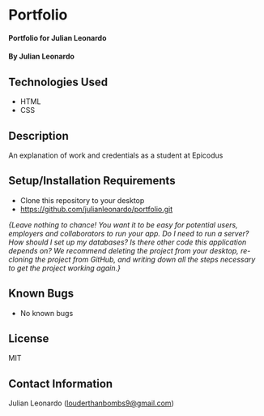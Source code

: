 # Portfolio

#### Portfolio for Julian Leonardo

#### By Julian Leonardo

## Technologies Used

* HTML
* CSS
 

## Description

An explanation of work and credentials as a student at Epicodus

## Setup/Installation Requirements

* Clone this repository to your desktop
* https://github.com/julianleonardo/portfolio.git


_{Leave nothing to chance! You want it to be easy for potential users, employers and collaborators to run your app. Do I need to run a server? How should I set up my databases? Is there other code this application depends on? We recommend deleting the project from your desktop, re-cloning the project from GitHub, and writing down all the steps necessary to get the project working again.}_

## Known Bugs

* No known bugs

## License

MIT

## Contact Information

Julian Leonardo (louderthanbombs9@gmail.com)